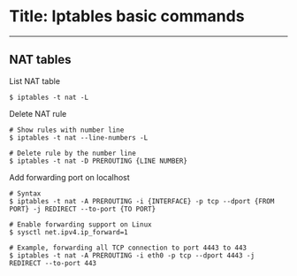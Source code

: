 # Title: Iptables basic commands
<!-- Position: 1 -->
<!-- Date: 2016-03-10 18:20:00 -->
---
## NAT tables

List NAT table

```
$ iptables -t nat -L
```

Delete NAT rule

```
# Show rules with number line
$ iptables -t nat --line-numbers -L

# Delete rule by the number line
$ iptables -t nat -D PREROUTING {LINE NUMBER}
```

Add forwarding port on localhost

```
# Syntax
$ iptables -t nat -A PREROUTING -i {INTERFACE} -p tcp --dport {FROM PORT} -j REDIRECT --to-port {TO PORT}

# Enable forwarding support on Linux
$ sysctl net.ipv4.ip_forward=1

# Example, forwarding all TCP connection to port 4443 to 443
$ iptables -t nat -A PREROUTING -i eth0 -p tcp --dport 4443 -j REDIRECT --to-port 443
```


